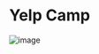 # Yelp Camp

![image](https://github.com/enoch2-hub/yelp-camp/assets/151722245/cc44b1f2-77c3-4c8b-9f9a-a77b20f3326d)

